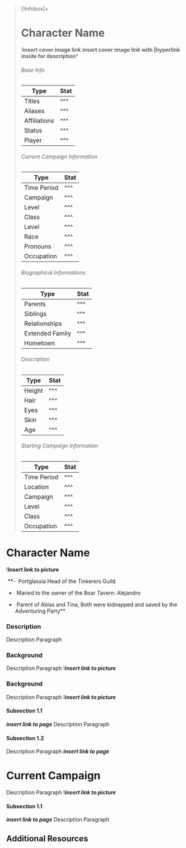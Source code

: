 > [!infobox]+
> # Character Name
> !**insert cover image link**
> **insert cover image link with |hyperlink inside for description***
> ###### Base Info
> Type |  Stat |
> ---|---|
> Titles | ^^^ |
> Aliases | ^^^ |
> Affiliations | ^^^ |
> Status | ^^^ |
> Player | ^^^ |
> ###### Current Campaign Information
> Type |  Stat |
> ---|---|
> Time Period | ^^^ |
> Campaign | ^^^ |
> Level | ^^^ |
> Class | ^^^ |
> Level | ^^^ |
> Race | ^^^ |
>Pronouns | ^^^ |
> Occupation | ^^^ |
> ###### Biographical Informations
> Type |  Stat | 
> ---|---|
> Parents | ^^^ |
> Siblings | ^^^ |
> Relationships | ^^^ |
> Extended Family | ^^^ |
> Hometown | ^^^ |
> ###### Description
> Type |  Stat | 
> ---|---|
> Height | ^^^ |
> Hair | ^^^ |
> Eyes | ^^^ |
> Skin | ^^^ |
> Age | ^^^ |
> ###### Starting Campaign Information
> Type |  Stat |
> ---|---|
> Time Period | ^^^ |
> Location | ^^^ |
> Campaign | ^^^ |
> Level | ^^^ |
> Class | ^^^ |
>Occupation | ^^^ |


# Character Name
!**Insert link to picture** 

 **-    Portglassia Head of the Tinkerers Guild
    
-    Maried to the owner of the Boar Tavern: Alejandro
    
-    Parent of Ablas and Tina, Both were kidnapped and saved by the Adventuring Party**

### Description
Description Paragraph

### Background
Description Paragraph
!***insert link to picture***

### Background
Description Paragraph
!***insert link to picture***

#### Subsection 1.1
***insert link to page***
Description Paragraph

#### Subsection 1.2
Description Paragraph
***insert link to page***

# Current Campaign
Description Paragraph
!***insert link to picture***

#### Subsection 1.1
***insert link to page***
Description Paragraph


## Additional Resources

